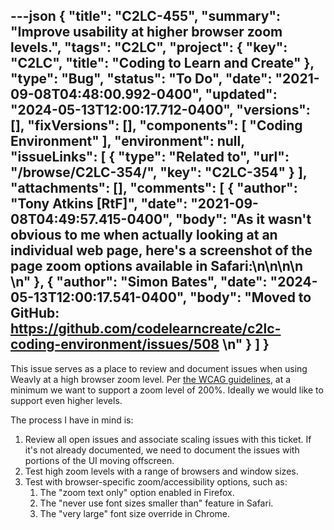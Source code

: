 ---json
{
  "title": "C2LC-455",
  "summary": "Improve usability at higher browser zoom levels.",
  "tags": "C2LC",
  "project": {
    "key": "C2LC",
    "title": "Coding to Learn and Create"
  },
  "type": "Bug",
  "status": "To Do",
  "date": "2021-09-08T04:48:00.992-0400",
  "updated": "2024-05-13T12:00:17.712-0400",
  "versions": [],
  "fixVersions": [],
  "components": [
    "Coding Environment"
  ],
  "environment": null,
  "issueLinks": [
    {
      "type": "Related to",
      "url": "/browse/C2LC-354/",
      "key": "C2LC-354"
    }
  ],
  "attachments": [],
  "comments": [
    {
      "author": "Tony Atkins [RtF]",
      "date": "2021-09-08T04:49:57.415-0400",
      "body": "As it wasn't obvious to me when actually looking at an individual web page, here's a screenshot of the page zoom options available in Safari:\n\n<!-- media: file b0557829-1026-444c-b35f-4a9216c25b4b -->\n\n&#x20;\n"
    },
    {
      "author": "Simon Bates",
      "date": "2024-05-13T12:00:17.541-0400",
      "body": "Moved to GitHub: <https://github.com/codelearncreate/c2lc-coding-environment/issues/508>&#x20;\n"
    }
  ]
}
---
This issue serves as a place to review and document issues when using Weavly at a high browser zoom level.    Per [the WCAG guidelines](https://www.w3.org/TR/UNDERSTANDING-WCAG20/visual-audio-contrast-scale.html), at a minimum we want to support a zoom level of  200%.  Ideally we would like to support even higher levels.

The process I have in mind is:

1. &#x20;Review all open issues and associate scaling issues with this ticket.  If it's not already documented, we need to document the issues with portions of the UI moving offscreen.
2. Test high zoom levels with a range of browsers and window sizes.
3. Test with browser-specific zoom/accessibility options, such as:
   1. The "zoom text only" option enabled in Firefox.
   2. The "never use font sizes smaller than" feature in Safari.
   3. The "very large" font size override in Chrome.

        